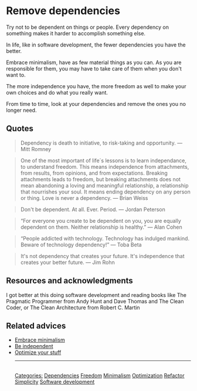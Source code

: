 # Remove dependencies

Try not to be dependent on things or people. Every dependency on something makes it harder to accomplish something else.

In life, like in software development, the fewer dependencies you have the better.

Embrace minimalism, have as few material things as you can. As you are responsible for them, you may have to take care of them when you don't want to.

The more independence you have, the more freedom as well to make your own choices and do what you really want.

From time to time, look at your dependencies and remove the ones you no longer need.

## Quotes

> Dependency is death to initiative, to risk-taking and opportunity. ― Mitt Romney

> One of the most important of life´s lessons is to learn independance, to understand freedom. This means independence from attachments, from results, from opinions, and from expectations. Breaking attachments leads to freedom, but breaking attachments does not mean abandoning a loving and meaningful relationship, a relationship that nourrishes your soul. It means ending dependency on any person or thing. Love is never a dependency. ― Brian Weiss

> Don't be dependent. At all. Ever. Period. ― Jordan Peterson

> “For everyone you create to be dependent on you, you are equally dependent on them. Neither relationship is healthy.” ― Alan Cohen

> “People addicted with technology. Technology has indulged mankind. Beware of technology dependency!” ― Toba Beta

> It's not dependency that creates your future. It's independence that creates your better future. ― Jim Rohn

## Resources and acknowledgments

I got better at this doing software development and reading books like The Pragmatic Programmer from Andy Hunt and Dave Thomas and The Clean Coder, or The Clean Architecture from Robert C. Martin

## Related advices

- [Embrace minimalism](../Embrace%20minimalism/index.md)
- [Be independent](../Be%20independent/index.md)
- [Optimize your stuff](../Optimize%20your%20stuff/index.md)<hr/><br/>[Categories:](Categories/index.md) [Dependencies](Categories/Dependencies.md) [Freedom](Categories/Freedom.md) [Minimalism](Categories/Minimalism.md) [Optimization](Categories/Optimization.md) [Refactor](Categories/Refactor.md) [Simplicity](Categories/Simplicity.md) [Software development](Categories/Software%20development.md)